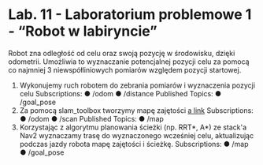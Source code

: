 # Lab. 11 - Laboratorium problemowe 1 - “Robot w labiryncie”

Robot zna odległość od celu oraz swoją pozycję w środowisku, dzięki odometrii. Umożliwia to wyznaczanie potencjalnej pozycji celu za pomocą co najmniej 3 niewspółliniowych pomiarów względem pozycji startowej.

1. Wykonujemy ruch robotem do zebrania pomiarów i wyznaczenia pozycji celu
Subscriptions:
● /odom
● /distance
Published Topics:
● /goal_pose
2. Za pomocą slam_toolbox tworzymy mapę zajętości [a link](https://github.com/SteveMacenski/slam_toolbox)
Subscriptions:
● /odom
● /scan
Published Topics:
● /map
3. Korzystając z algorytmu planowania ścieżki (np. RRT*, A*) ze stack'a Nav2 wyznaczamy trasę do wyznaczonego wcześniej celu, aktualizując podczas jazdy robota mapę zajętości i ścieżkę.
Subscriptions:
● /map
● /goal_pose
